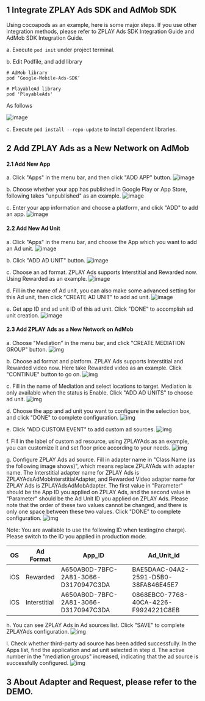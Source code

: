 ## 1 Integrate ZPLAY Ads SDK and AdMob SDK
Using cocoapods as an example, here is some major steps. If you use other integration methods, please refer to ZPLAY Ads SDK Integration Guide and AdMob SDK Integration Guide.

a. Execute ```pod init``` under project terminal. 

b. Edit Podfile, and add library
```
# AdMob library
pod ‘Google-Mobile-Ads-SDK’

# PlayableAd library
pod 'PlayableAds'
```

As follows

![image](imgs/image01.png)

c. Execute ```pod install --repo-update``` to install dependent libraries. 

## 2 Add ZPLAY Ads as a New Network on AdMob

#### 2.1 Add New App

a. Click "Apps" in the menu bar, and then click "ADD APP" button. 
![image](imgs/018addapp1.png)

b. Choose whether your app has published in Google Play or App Store, following takes "unpublished" as an example. 
![image](imgs/018addapp2.png)

c. Enter your app information and choose a platform, and click "ADD" to add an app.
![image](imgs/019addapp3.png)

#### 2.2 Add New Ad Unit

a. Click "Apps" in the menu bar, and choose the App which you want to add an Ad unit.
![image](imgs/001chooseapp.png)

b. Click "ADD AD UNIT" button. 
![image](imgs/002addadunit1.png)

c. Choose an ad format. ZPLAY Ads supports Interstitial and Rewarded now. Using Rewarded as an example. 
![image](imgs/003addadunit2RV1.png)

d. Fill in the name of Ad unit, you can also make some advanced setting for this Ad unit, then click "CREATE AD UNIT" to add ad unit.
![image](imgs/004addadunit2RV2.png)

e. Get app ID and ad unit ID of this ad unit. Click "DONE" to accomplish ad unit creation.
![image](imgs/005addadunit2RV3.png)

#### 2.3 Add ZPLAY Ads as a New Network on AdMob
a. Choose "Mediation" in the menu bar, and click "CREATE MEDIATION GROUP" button.
![img](imgs/007mediationgroupcreate.png)

b. Choose ad format and platform. ZPLAY Ads supports Interstitial and Rewarded video now. Here take Rewarded video as an example. Click "CONTINUE" button to go on. 
![img](imgs/008mediationgroupcreate1.png)

c. Fill in the name of Mediation and select locations to target. Mediation is only available when the status is Enable. Click "ADD AD UNITS" to choose ad unit. 
![img](imgs/009mediationgroupcreat2.png)

d. Choose the app and ad unit you want to configure in the selection box, and click "DONE" to complete configuration.
![img](imgs/011mediationgroupcreate4.png)

e. Click "ADD CUSTOM EVENT" to add custom ad sources.
![img](imgs/012mediationgroupcreate5.png)

f. Fill in the label of custom ad resource, using ZPLAYAds as an example, you can customize it and set floor price according to your needs. 
![img](imgs/013mediationgroupcreate6.png)

g. Configure ZPLAY Ads ad source. Fill in adapter name in "Class Name (as the following image shows)", which means replace ZPLAYAds with adapter name. The Interstitial adapter name for ZPLAY Ads is ZPLAYAdsAdMobInterstitialAdapter, and Rewarded Video adapter name for ZPLAY Ads is ZPLAYAdsAdMobAdapter. The first value in "Parameter" should be the App ID you applied on ZPLAY Ads, and the second value in "Parameter" should be the Ad Unit ID you applied on ZPLAY Ads. Please note that the order of these two values cannot be changed, and there is only one space between these two values. Click "DONE" to complete configuration.
![img](imgs/014mediationgroupcreate7.png)

Note: You are available to use the following ID when testing(no charge). Please switch to the ID you applied in production mode.

|OS|Ad Format|App_ID|Ad_Unit_id|
|---|---|---|---|
|iOS|Rewarded|A650AB0D-7BFC-2A81-3066-D3170947C3DA|BAE5DAAC-04A2-2591-D5B0-38FA846E45E7|
|iOS|Interstitial|A650AB0D-7BFC-2A81-3066-D3170947C3DA|0868EBC0-7768-40CA-4226-F9924221C8EB|

h. You can see ZPLAY Ads in Ad sources list. Click "SAVE" to complete ZPLAYAds configuration.
![img](imgs/015mediationgroupcreate8.png)

i. Check whether third-party ad source has been added successfully. In the Apps list, find the application and ad unit selected in step d. The active number in the "mediation groups" increased, indicating that the ad source is successfully configured.
![img](imgs/016mediationgroupcreate9.png)

## 3 About Adapter and Request, please refer to the DEMO. 


